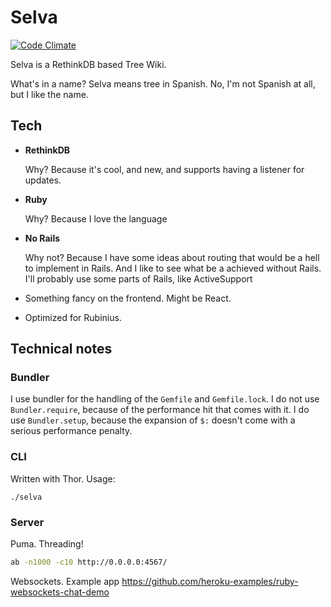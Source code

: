 # Selva

[![Code Climate](https://codeclimate.com/github/rolfvandekrol/selva/badges/gpa.svg)](https://codeclimate.com/github/rolfvandekrol/selva)

Selva is a RethinkDB based Tree Wiki.

What's in a name? Selva means tree in Spanish. No, I'm not Spanish at all, but I
like the name.

## Tech

*   **RethinkDB**
    
    Why? Because it's cool, and new, and supports having a listener for updates.
*   **Ruby**
    
    Why? Because I love the language
*   **No Rails**

    Why not? Because I have some ideas about routing that would be a hell to 
    implement in Rails. And I like to see what be a achieved without Rails. I'll
    probably use some parts of Rails, like ActiveSupport
*   Something fancy on the frontend. Might be React.
*   Optimized for Rubinius.

## Technical notes

### Bundler

I use bundler for the handling of the `Gemfile` and `Gemfile.lock`. I do not
use `Bundler.require`, because of the performance hit that comes with it. I do
use `Bundler.setup`, because the expansion of `$:` doesn't come with a serious
performance penalty.

### CLI

Written with Thor. Usage:

```
./selva
```

### Server

Puma. Threading!

```bash
ab -n1000 -c10 http://0.0.0.0:4567/
```

Websockets. Example app https://github.com/heroku-examples/ruby-websockets-chat-demo



